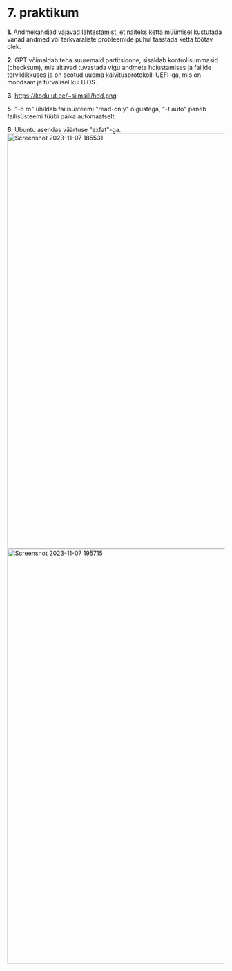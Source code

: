 # 7. praktikum

**1.** Andmekandjad vajavad lähtestamist, et näiteks ketta müümisel kustutada vanad andmed või tarkvaraliste probleemide puhul taastada ketta töötav olek.

**2.** GPT võimaldab teha suuremaid partitsioone, sisaldab kontrollsummasid (checksum), mis aitavad tuvastada vigu andmete hoiustamises ja failide terviklikkuses ja on seotud uuema käivitusprotokolli UEFI-ga, mis on moodsam ja turvalisel kui BIOS.

**3.** https://kodu.ut.ee/~siimsill/hdd.png

**5.** "-o ro" ühildab failisüsteemi "read-only" õigustega, "-t auto" paneb failisüsteemi tüübi paika automaatselt.

**6.** Ubuntu asendas väärtuse "exfat"-ga.
<img width="960" alt="Screenshot 2023-11-07 185531" src="https://github.com/Siim0u/ops-steemid/assets/112852891/5aec6b1a-d2ac-4fd5-8483-7ede0985a4fb">
<img width="960" alt="Screenshot 2023-11-07 195715" src="https://github.com/Siim0u/ops-steemid/assets/112852891/2b8d85ba-ab09-4f03-a243-0347f8dd9845">
